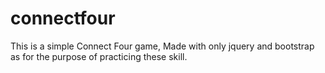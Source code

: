 # connectfour
This is a simple Connect Four game, Made with only jquery and bootstrap as for the purpose of practicing these skill.
